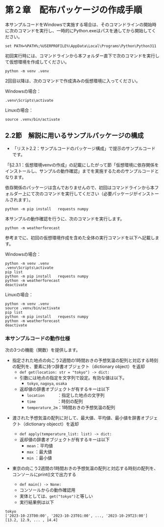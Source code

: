 # 第２章　配布パッケージの作成手順

本サンプルコードをWindowsで実施する場合は、そのコマンドラインの開始時に次のコマンドを実行し、一時的にPython.exeはパスを通してから開始してください。

```
set PATH=%PATH%;%USERPROFILE%\AppData\Local\Programs\Python\Python311
```

初回実行時には、コマンドラインから本フォルダー直下で次のコマンドを実行して仮想環境を作成してください。

```
python -m venv .venv 
```

2回目以降は、次のコマンドで作成済みの仮想環境に入ってください。


Windowsの場合：
```
.venv\Scripts\activate
```

Linuxの場合：
```
source .venv/bin/activate
```


## 2.2節　解説に用いるサンプルパッケージの構成

* 「リスト2.2：サンプルコードのパッケージ構成」で提示のサンプルコードです。

「§2.3.1：仮想環境venvの作成」の記載にしたがって節「仮想環境に依存関係をインストールし、サンプルの動作確認」までを実施するためのサンプルコードとなります。

依存関係のパッケージは含んでおりませんので、初回はコマンドラインから本フォルダー上にて次のコマンドを実行してください（必要パッケージがインストールされます）。

```
python -m pip install   requests numpy
```

本サンプルの動作確認を行うに、次のコマンドを実行します。

```
python -m weatherforecast
```


参考までに、初回の仮想環境作成を含めた全体の実行コマンドを以下へ記載します。

Windowsの場合：
```
python -m venv .venv
.venv\Scripts\activate
pip list
python -m pip install   requests numpy
python -m weatherforecast
deactivate
```

Linuxの場合：
```
python -m venv .venv
source .venv/bin/activate
pip list
python -m pip install   requests numpy
python -m weatherforecast
deactivate
```


### 本サンプルコードの動作仕様

次の3つの機能（関数）を提供します。

* 指定された地点の向こう2週間の1時間おきの予想気温の配列と対応する時刻の配列を、要素に持つ辞書オブジェクト（dictionary object）を返却
    * `def get(location: str = "tokyo") -> dict:`
    * 引数には地点の指定を文字列で設定。有効な値は以下。
      * `tokyo`, `nagoya`, `osaka`
    * 返却値の辞書オブジェクトが有するキーは以下
      * `location`　　　：指定した地点の文字列
      * `time`　　　　　：時刻の配列
      * `temperature_2m`：1時間おきの予想気温の配列      
<!-- 有効な文字列を返却する関数を定義するべき -->

* 渡された予想気温の配列に対して、最大値、平均値、最小値を辞書オブジェクト（dictionary objecct）を返却
    * `def apply(temperature_list: list) -> dict:`
    * 返却値の辞書オブジェクトが有するキーは以下
        * `mean`：平均値
        * `max` ：最大値
        * `min` ：最小値

* 東京の向こう2週間の1時間おきの予想気温の配列と対応する時刻の配列を、コンソールにprint()文で出力する
  * `def main() -> None:`
  * コンソールからの動作確認用
  * 実体としては、`get("tokyo")`と等しい
  * 実行結果例は以下

```
tokyo
['2023-10-23T00:00', '2023-10-23T01:00', ..., '2023-10-29T23:00']
[13.2, 12.9, ... , 14.4]
```


